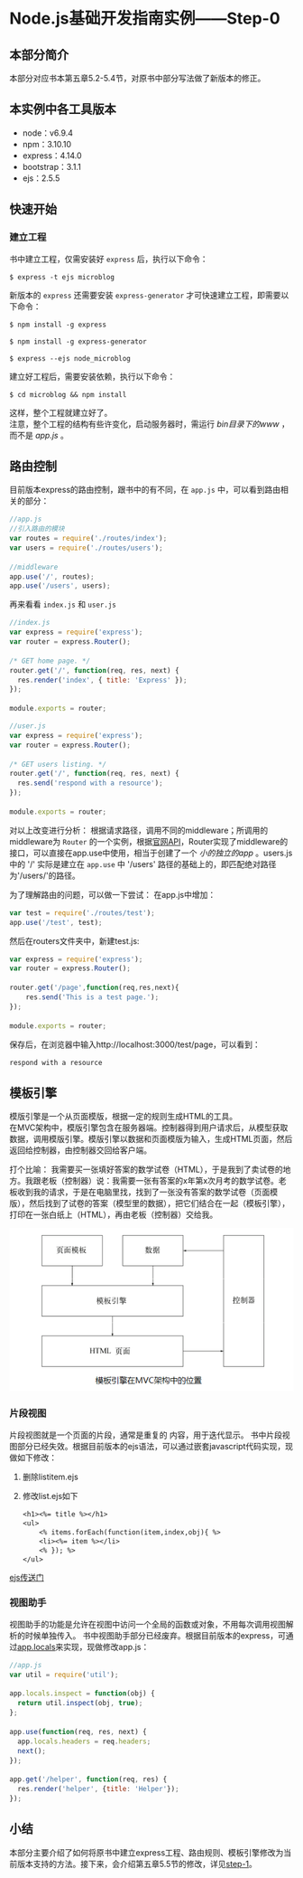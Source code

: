 # Node.js基础开发指南实例——Step-0

## 本部分简介
本部分对应书本第五章5.2-5.4节，对原书中部分写法做了新版本的修正。

## 本实例中各工具版本

* node：v6.9.4
* npm：3.10.10
* express：4.14.0
* bootstrap：3.1.1
* ejs：2.5.5

## 快速开始

### 建立工程
书中建立工程，仅需安装好 `express` 后，执行以下命令：

```
$ express -t ejs microblog
```

新版本的 `express` 还需要安装 `express-generator` 才可快速建立工程，即需要以下命令：

```
$ npm install -g express
```

```
$ npm install -g express-generator
```

```
$ express --ejs node_microblog
```

建立好工程后，需要安装依赖，执行以下命令：

```
$ cd microblog && npm install
```

这样，整个工程就建立好了。  
注意，整个工程的结构有些许变化，启动服务器时，需运行 *bin目录下的www* ，而不是 *app.js* 。

## 路由控制
目前版本express的路由控制，跟书中的有不同，在 `app.js` 中，可以看到路由相关的部分：

```javascript
//app.js
//引入路由的模块
var routes = require('./routes/index');
var users = require('./routes/users');

//middleware
app.use('/', routes);
app.use('/users', users);
```

再来看看 `index.js` 和 `user.js`

```javascript
//index.js
var express = require('express');
var router = express.Router();

/* GET home page. */
router.get('/', function(req, res, next) {
  res.render('index', { title: 'Express' });
});

module.exports = router;
```

```javascript
//user.js
var express = require('express');
var router = express.Router();

/* GET users listing. */
router.get('/', function(req, res, next) {
  res.send('respond with a resource');
});

module.exports = router;
```

对以上改变进行分析：
根据请求路径，调用不同的middleware；所调用的middleware为 `Router` 的一个实例，根据[官网API](http://expressjs.com/en/4x/api.html#router)，Router实现了middleware的接口，可以直接在app.use中使用，相当于创建了一个 *小的独立的app* 。users.js中的 '/' 实际是建立在 `app.use` 中 '/users' 路径的基础上的，即匹配绝对路径为'/users/'的路径。

为了理解路由的问题，可以做一下尝试：
在app.js中增加：

```javascript
var test = require('./routes/test');
app.use('/test', test);
```

然后在routers文件夹中，新建test.js:

```javascript
var express = require('express');
var router = express.Router();

router.get('/page',function(req,res,next){
	res.send('This is a test page.');
});

module.exports = router;
```

保存后，在浏览器中输入http://localhost:3000/test/page，可以看到：

```html
respond with a resource
```

## 模板引擎
模版引擎是一个从页面模版，根据一定的规则生成HTML的工具。  
在MVC架构中，模版引擎包含在服务器端。控制器得到用户请求后，从模型获取数据，调用模版引擎。模版引擎以数据和页面模版为输入，生成HTML页面，然后返回给控制器，由控制器交回给客户端。

打个比喻：
我需要买一张填好答案的数学试卷（HTML），于是我到了卖试卷的地方。我跟老板（控制器）说：我需要一张有答案的x年第x次月考的数学试卷。老板收到我的请求，于是在电脑里找，找到了一张没有答案的数学试卷（页面模版），然后找到了试卷的答案（模型里的数据），把它们结合在一起（模板引擎），打印在一张白纸上（HTML），再由老板（控制器）交给我。

![模板引擎在MVC架构中的位置](./README_img/template_1.png)

### 片段视图
片段视图就是一个页面的片段，通常是重复的 内容，用于迭代显示。
书中片段视图部分已经失效。根据目前版本的ejs语法，可以通过嵌套javascript代码实现，现做如下修改：  

1. 删除listitem.ejs
2. 修改list.ejs如下

	```ejs
	<h1><%= title %></h1>
	<ul>
		<% items.forEach(function(item,index,obj){ %>
		<li><%= item %></li>
		<% }); %>
	</ul>
	```

[ejs传送门](https://github.com/mde/ejs)

### 视图助手
视图助手的功能是允许在视图中访问一个全局的函数或对象，不用每次调用视图解析的时候单独传入。
书中视图助手部分已经废弃。根据目前版本的express，可通过[app.locals](http://expressjs.com/4x/api.html#app.locals)来实现，现做修改app.js：

```javascript
//app.js
var util = require('util');

app.locals.inspect = function(obj) {
  return util.inspect(obj, true);
};

app.use(function(req, res, next) {
  app.locals.headers = req.headers;
  next();
});

app.get('/helper', function(req, res) {
  res.render('helper', {title: 'Helper'});
});
```

## 小结
本部分主要介绍了如何将原书中建立express工程、路由规则、模板引擎修改为当前版本支持的方法。接下来，会介绍第五章5.5节的修改，详见[step-1](https://github.com/lizijie1993/node_microblog/tree/step-1)。